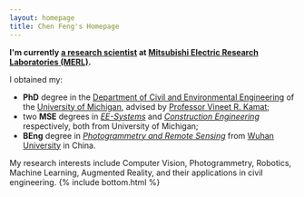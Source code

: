 ```yaml
---
layout: homepage
title: Chen Feng's Homepage
---
```

**I'm currently [a research scientist](http://www.merl.com/people/cfeng) at [Mitsubishi Electric Research Laboratories (MERL)](http://www.merl.com/).**

I obtained my:

* **PhD** degree in the [Department of Civil and Environmental Engineering](http://www.cee.umich.edu) of the [University of Michigan](http://www.umich.edu/), advised by [Professor Vineet R. Kamat](http://pathfinder.engin.umich.edu/);
* two **MSE** degrees in [*EE-Systems*](http://www.eecs.umich.edu/eecs/graduate/ees/EESystemsgraduate.html) and [*Construction Engineering*](http://tcmp.engin.umich.edu/) respectively, both from University of Michigan;
* **BEng** degree in [*Photogrammetry and Remote Sensing*](http://hts.sgg.whu.edu.cn/) from [Wuhan University](http://www.whu.edu.cn/) in China.

My research interests include Computer Vision, Photogrammetry, Robotics, Machine Learning, Augmented Reality, and their applications in civil engineering.
{% include bottom.html %}